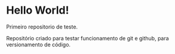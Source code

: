 # Hello World!

 Primeiro repositorio de teste.
 
 Repositório criado para testar funcionamento de git e github, para versionamento de código.
